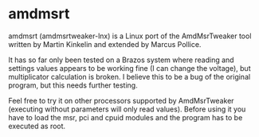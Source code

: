 amdmsrt
=======

amdmsrt (amdmsrtweaker-lnx) is a Linux port of the AmdMsrTweaker tool written by Martin Kinkelin and extended by Marcus Pollice.

It has so far only been tested on a Brazos system where reading and settings values appears to be working fine (I can change the voltage), but multiplicator calculation is broken. I believe this to be a bug of the original program, but this needs further testing.

Feel free to try it on other processors supported by AmdMsrTweaker (executing without parameters will only read values). Before using it you have to load the msr, pci and cpuid modules and the program has to be executed as root.
